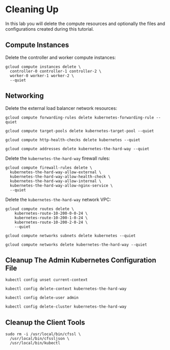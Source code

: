 # Cleaning Up

In this lab you will delete the compute resources and optionally the files and configurations created during this tutorial.

## Compute Instances

Delete the controller and worker compute instances:

```
gcloud compute instances delete \
  controller-0 controller-1 controller-2 \
  worker-0 worker-1 worker-2 \
  --quiet
```

## Networking

Delete the external load balancer network resources:

```
gcloud compute forwarding-rules delete kubernetes-forwarding-rule --quiet

gcloud compute target-pools delete kubernetes-target-pool --quiet

gcloud compute http-health-checks delete kubernetes --quiet

gcloud compute addresses delete kubernetes-the-hard-way --quiet
```

Delete the `kubernetes-the-hard-way` firewall rules:

```
gcloud compute firewall-rules delete \
  kubernetes-the-hard-way-allow-external \
  kubernetes-the-hard-way-allow-health-check \
  kubernetes-the-hard-way-allow-internal \
  kubernetes-the-hard-way-allow-nginx-service \
  --quiet
```

Delete the `kubernetes-the-hard-way` network VPC:

```
gcloud compute routes delete \
    kubernetes-route-10-200-0-0-24 \
    kubernetes-route-10-200-1-0-24 \
    kubernetes-route-10-200-2-0-24 \
    --quiet

gcloud compute networks subnets delete kubernetes --quiet

gcloud compute networks delete kubernetes-the-hard-way --quiet
```

## Cleanup The Admin Kubernetes Configuration File

```
kubectl config unset current-context

kubectl config delete-context kubernetes-the-hard-way

kubectl config delete-user admin

kubectl config delete-cluster kubernetes-the-hard-way
```

## Cleanup the Client Tools

```
sudo rm -i /usr/local/bin/cfssl \
  /usr/local/bin/cfssljson \
  /usr/local/bin/kubectl
```
